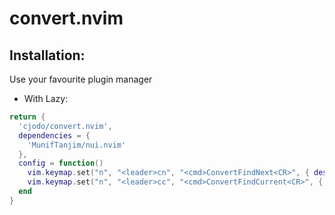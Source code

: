 # convert.nvim

## Installation: 
Use your favourite plugin manager

- With Lazy: 
```lua
return {
  'cjodo/convert.nvim',
  dependencies = {
    'MunifTanjim/nui.nvim'
  },
  config = function()
    vim.keymap.set("n", "<leader>cn", "<cmd>ConvertFindNext<CR>", { desc = "Find next convertable unit" })
    vim.keymap.set("n", "<leader>cc", "<cmd>ConvertFindCurrent<CR>", { desc = "Find convertable unit" })
  end
}
```

